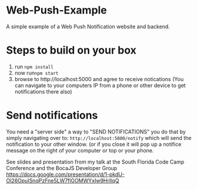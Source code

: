 # Web-Push-Example
A simple example of a Web Push Notification website and backend.

# Steps to build on your box
1) run ```npm install```
2) now run```npm start```
3) browse to http://localhost:5000  and agree to receive notications (You can navigate to your computers IP from a phone or other device to get notifications there also)

# Send notifications
You need a "server side" a way to "SEND NOTIFICATIONS" 
you do that by simply navigating over to: ```http://localhost:5000/notify``` which will send the notification to your other window. (or if you close it will pop up a notifice message on the right of your computer or top or your phone.

See slides and presentation from my talk at the South Florida Code Camp Conference and the BocaJS Developer Group
https://docs.google.com/presentation/d/1-pkdU-Ol26OpuISnqPzFne5LW7flGOMWYxIw9HrlIqQ
